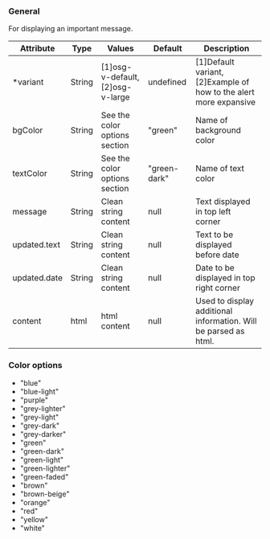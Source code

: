### General
For displaying an important message.

| Attribute | Type | Values | Default | Description |
|---|---|---|---|---|
| *variant | String | [1]osg-v-default, [2]osg-v-large | undefined | [1]Default variant, [2]Example of how to the alert more expansive |
| bgColor | String | See the color options section | "green" | Name of background color |
| textColor | String | See the color options section | "green-dark" | Name of text color |
| message | String | Clean string content | null | Text displayed in top left corner |
| updated.text | String | Clean string content | null | Text to be displayed before date |
| updated.date | String | Clean string content | null | Date to be displayed in top right corner |
| content | html | html content | null | Used to display additional information. Will be parsed as html. |

### Color options
- "blue"
- "blue-light"
- "purple"
- "grey-lighter"
- "grey-light"
- "grey-dark"
- "grey-darker"
- "green"
- "green-dark"
- "green-light"
- "green-lighter"
- "green-faded"
- "brown"
- "brown-beige"
- "orange"
- "red"
- "yellow"
- "white"
